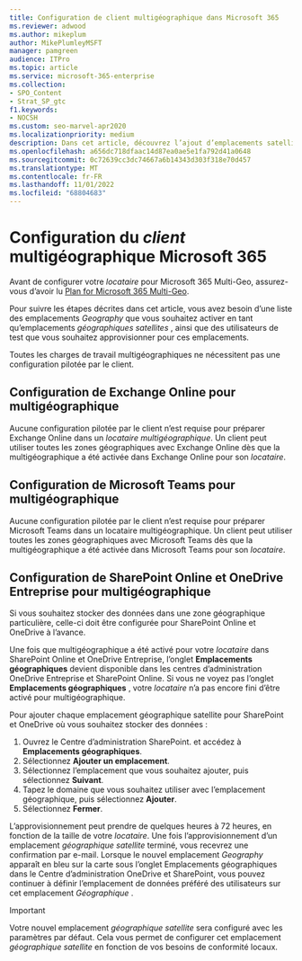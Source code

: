 ```yaml
---
title: Configuration de client multigéographique dans Microsoft 365
ms.reviewer: adwood
ms.author: mikeplum
author: MikePlumleyMSFT
manager: pamgreen
audience: ITPro
ms.topic: article
ms.service: microsoft-365-enterprise
ms.collection:
- SPO_Content
- Strat_SP_gtc
f1.keywords:
- NOCSH
ms.custom: seo-marvel-apr2020
ms.localizationpriority: medium
description: Dans cet article, découvrez l’ajout d’emplacements satellites et la configuration de votre client pour Microsoft 365 Multi-Geo.
ms.openlocfilehash: a656dc718dfaac14d87ea0ae5e1fa792d41a0648
ms.sourcegitcommit: 0c72639cc3dc74667a6b14343d303f318e70d457
ms.translationtype: MT
ms.contentlocale: fr-FR
ms.lasthandoff: 11/01/2022
ms.locfileid: "68804683"
---
```

# <a name="microsoft-365-multi-geo-_tenant_-configuration"></a>Configuration du _client_ multigéographique Microsoft 365

Avant de configurer votre _locataire_ pour Microsoft 365 Multi-Geo, assurez-vous d’avoir lu [Plan for Microsoft 365 Multi-Geo](plan-for-multi-geo.md).

Pour suivre les étapes décrites dans cet article, vous avez besoin d’une liste des emplacements _Geography_ que vous souhaitez activer en tant qu’emplacements _géographiques satellites_ , ainsi que des utilisateurs de test que vous souhaitez approvisionner pour ces emplacements.

Toutes les charges de travail multigéographiques ne nécessitent pas une configuration pilotée par le client.

## <a name="configuring-exchange-online-for-multi-geo"></a>Configuration de Exchange Online pour multigéographique

Aucune configuration pilotée par le client n’est requise pour préparer Exchange Online dans un _locataire multigéographique_. Un client peut utiliser toutes les zones géographiques avec Exchange Online dès que la multigéographique a été activée dans Exchange Online pour son _locataire_.

## <a name="configuring-microsoft-teams-for-multi-geo"></a>Configuration de Microsoft Teams pour multigéographique

Aucune configuration pilotée par le client n’est requise pour préparer Microsoft Teams dans un locataire multigéographique. Un client peut utiliser toutes les zones géographiques avec Microsoft Teams dès que la multigéographique a été activée dans Microsoft Teams pour son _locataire_.

## <a name="configuring-sharepoint-online-and-onedrive-for-business-for-multi-geo"></a>Configuration de SharePoint Online et OneDrive Entreprise pour multigéographique

Si vous souhaitez stocker des données dans une zone géographique particulière, celle-ci doit être configurée pour SharePoint Online et OneDrive à l’avance.

Une fois que multigéographique a été activé pour votre _locataire_ dans SharePoint Online et OneDrive Entreprise, l’onglet **Emplacements géographiques** devient disponible dans les centres d’administration OneDrive Entreprise et SharePoint Online. Si vous ne voyez pas l’onglet **Emplacements géographiques** , votre _locataire_ n’a pas encore fini d’être activé pour multigéographique.

Pour ajouter chaque emplacement géographique satellite pour SharePoint et OneDrive où vous souhaitez stocker des données :

1. Ouvrez le Centre d’administration SharePoint. et accédez à **Emplacements géographiques**.
1. Sélectionnez **Ajouter un emplacement**.
1. Sélectionnez l’emplacement que vous souhaitez ajouter, puis sélectionnez **Suivant**.
1. Tapez le domaine que vous souhaitez utiliser avec l’emplacement géographique, puis sélectionnez **Ajouter**.
1. Sélectionnez **Fermer**.

L’approvisionnement peut prendre de quelques heures à 72 heures, en fonction de la taille de votre _locataire_. Une fois l’approvisionnement d’un emplacement _géographique satellite_ terminé, vous recevrez une confirmation par e-mail. Lorsque le nouvel emplacement _Geography_ apparaît en bleu sur la carte sous l’onglet Emplacements géographiques dans le Centre d’administration OneDrive et SharePoint, vous pouvez continuer à définir l’emplacement de données préféré des utilisateurs sur cet emplacement _Géographique_ .

> [!IMPORTANT]
> Votre nouvel emplacement _géographique satellite_ sera configuré avec les paramètres par défaut. Cela vous permet de configurer cet emplacement _géographique satellite_ en fonction de vos besoins de conformité locaux.
